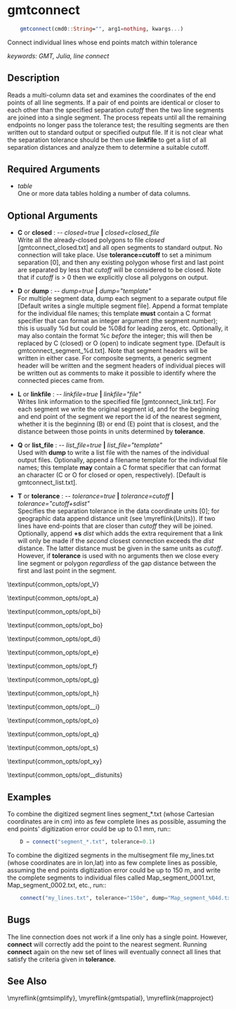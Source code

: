 # gmtconnect

```julia
	gmtconnect(cmd0::String="", arg1=nothing, kwargs...)
```

Connect individual lines whose end points match within tolerance

*keywords: GMT, Julia, line connect*

Description
-----------

Reads a multi-column data set and examines the coordinates of the end points of all line
segments. If a pair of end points are identical or closer to each other than the specified
separation *cutoff* then the two line segments are joined into a single segment. The process
repeats until all the remaining endpoints no longer pass the tolerance test; the resulting
segments are then written out to standard output or specified output file. If it is not
clear what the separation tolerance should be then use **linkfile** to get a list of all
separation distances and analyze them to determine a suitable cutoff.

Required Arguments
------------------

- *table*\
    One or more data tables holding a number of data columns.

Optional Arguments
------------------

- **C** or **closed** : -- *closed=true* **|** *closed=closed_file*\
    Write all the already-closed polygons to file *closed* [gmtconnect_closed.txt] and all
    open segments to standard output. No connection will take place. Use **tolerance=cutoff**
    to set a minimum separation [0], and then any existing polygon whose first and last point
    are separated by less that *cutoff* will be considered to be closed. Note that if
    *cutoff* is > 0 then we explicitly close all polygons on output.

- **D** or **dump** : -- *dump=true* **|** *dump="template"*\
    For multiple segment data, dump each segment to a separate output file [Default writes a
    single multiple segment file]. Append a format template for the individual file names;
    this template **must** contain a C format specifier that can format an integer argument
    (the segment number); this is usually %d but could be %08d for leading zeros, etc. Optionally,
    it may also contain the format %c *before* the integer; this will then be replaced by
    C (closed) or O (open) to indicate segment type. [Default is gmtconnect_segment_%d.txt].
    Note that segment headers will be written in either case. For composite segments, a generic
    segment header will be written and the segment headers of individual pieces will be written
    out as comments to make it possible to identify where the connected pieces came from.

- **L** or **linkfile** : -- *linkfile=true* **|** *linkfile="file"*\
    Writes link information to the specified file [gmtconnect_link.txt]. For each segment we
    write the original segment id, and for the beginning and end point of the segment we report the
    id of the nearest segment, whether it is the beginning (B) or end (E) point that is closest,
    and the distance between those points in units determined by **tolerance**.

- **Q** or **list_file** : -- *list_file=true* **|** *list_file="template"*\
    Used with **dump** to write a list file with the names of the individual output files.
    Optionally, append a filename template for the individual file names; this template
    **may** contain a C format specifier that can format an character (C or O for closed
    or open, respectively). [Default is gmtconnect_list.txt].

- **T** or **tolerance** : -- *tolerance=true* **|** *tolerance=cutoff* **|** *tolerance="cutoff+sdist"*\
    Specifies the separation tolerance in the data coordinate units [0]; for geographic data
    append distance unit (see \myreflink{Units}). If two lines have end-points that are closer
    than *cutoff* they will be joined. Optionally, append **+s** *dist* which adds the extra
    requirement that a link will only be made if the *second* closest connection exceeds the
    *dist* distance. The latter distance must be given in the same units as *cutoff*. However,
    if **tolerance** is used with no arguments then we close every line segment or polygon
    *regardless* of the gap distance between the first and last point in the segment.

\textinput{common_opts/opt_V}

\textinput{common_opts/opt_a}

\textinput{common_opts/opt_bi}

\textinput{common_opts/opt_bo}

\textinput{common_opts/opt_di}

\textinput{common_opts/opt_e}

\textinput{common_opts/opt_f}

\textinput{common_opts/opt_g}

\textinput{common_opts/opt_h}

\textinput{common_opts/opt__i}

\textinput{common_opts/opt_o}

\textinput{common_opts/opt_q}

\textinput{common_opts/opt_s}

\textinput{common_opts/opt_xy}

\textinput{common_opts/opt__distunits}

Examples
--------

To combine the digitized segment lines segment\_\*.txt (whose Cartesian
coordinates are in cm) into as few complete lines as possible, assuming
the end points' digitization error could be up to 0.1 mm, run::

```julia
    D = connect("segment_*.txt", tolerance=0.1)
```

To combine the digitized segments in the multisegment file my_lines.txt
(whose coordinates are in lon,lat) into as few complete lines as
possible, assuming the end points digitization error could be up to 150 m, and write
the complete segments to individual files called Map_segment_0001.txt,
Map_segment_0002.txt, etc., run::

```julia
    connect("my_lines.txt", tolerance="150e", dump="Map_segment_%04d.txt")
```

Bugs
----

The line connection does not work if a line only has a single point.
However, **connect** will correctly add the point to the nearest segment.
Running **connect** again on the new set of lines will eventually connect
all lines that satisfy the criteria given in **tolerance**.

See Also
--------

\myreflink{gmtsimplify},
\myreflink{gmtspatial},
\myreflink{mapproject}
